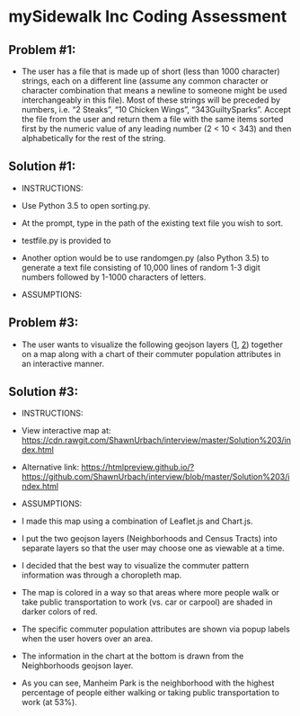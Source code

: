 # mySidewalk Inc Coding Assessment




## Problem #1:
* The user has a file that is made up of short (less than 1000 character) strings, each on a different line (assume any common character or character combination that means a newline to someone might be used interchangeably in this file). Most of these strings will be preceded by numbers, i.e. “2 Steaks”, “10 Chicken Wings”, “343GuiltySparks”. Accept the file from the user and return them a file with the same items sorted first by the numeric value of any leading number (2 < 10 < 343) and then alphabetically for the rest of the string.

## Solution #1:
* INSTRUCTIONS:  

* Use Python 3.5 to open sorting.py.  

* At the prompt, type in the path of the existing text file you wish to sort.

* testfile.py is provided to 

* Another option would be to use randomgen.py (also Python 3.5) to generate a text file consisting of 10,000 lines of random 1-3 digit numbers followed by 1-1000 characters of letters.

* ASSUMPTIONS:

## Problem #3:
* The user wants to visualize the following geojson layers ([1](https://github.com/mysidewalk/interview/blob/master/assets/kc-neighborhoods.json), [2](https://github.com/mysidewalk/interview/blob/master/assets/kc-tracts.json)) together on a map along with a chart of their commuter population attributes in an interactive manner.

## Solution #3:
* INSTRUCTIONS:

* View interactive map at: https://cdn.rawgit.com/ShawnUrbach/interview/master/Solution%203/index.html 

* Alternative link: https://htmlpreview.github.io/?https://github.com/ShawnUrbach/interview/blob/master/Solution%203/index.html

* ASSUMPTIONS:

* I made this map using a combination of Leaflet.js and Chart.js.

* I put the two geojson layers (Neighborhoods and Census Tracts) into separate layers so that the user may choose one as viewable at a time.

* I decided that the best way to visualize the commuter pattern information was through a choropleth map.  

* The map is colored in a way so that areas where more people walk or take public transportation to work (vs. car or carpool) are shaded in darker colors of red.

* The specific commuter population attributes are shown via popup labels when the user hovers over an area.

* The information in the chart at the bottom is drawn from the Neighborhoods geojson layer.

* As you can see, Manheim Park is the neighborhood with the highest percentage of people either walking or taking public transportation to work (at 53%).
